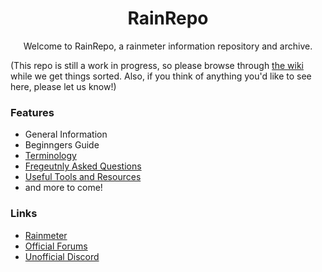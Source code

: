 <h1 align="center" dir="auto">RainRepo</h1>

<p align="center">
Welcome to RainRepo, a rainmeter information repository and archive.
</p> 

(This repo is still a work in progress, so please browse through [the wiki](https://github.com/Novadestin/rainrepo/wiki/%23-RainRepo-wiki:-Main-Index.) while we get things sorted. Also, if you think of anything you'd like to see here, please let us know!) 




### Features
- General Information
- Beginngers Guide
- [Terminology](https://github.com/Novadestin/rainrepo/wiki/%23-RainRepo-wiki:-Terminology.)
- [Fregeutnly Asked Questions](https://github.com/Novadestin/rainrepo/wiki/%23-RainRepo-Wiki:-FAQ)
- [Useful Tools and Resources](https://github.com/Novadestin/rainrepo/wiki/%23-RainRepo-wiki:-Main-Index.)
- and more to come!


### Links
- [Rainmeter](https://www.rainmeter.net/)
- [Official Forums](https://forum.rainmeter.net/index.php?sid=cb48f5921a03d5847271c9ba45d07ebb)
- [Unofficial Discord](https://discord.gg/rainmeter)

  
